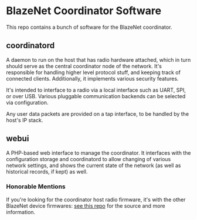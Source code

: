 # BlazeNet Coordinator Software
This repo contains a bunch of software for the BlazeNet coordinator.

## coordinatord
A daemon to run on the host that has radio hardware attached, which in turn should serve as the central coordinator node of the network. It's responsible for handling higher level protocol stuff, and keeping track of connected clients. Additionally, it implements various security features.

It's intended to interface to a radio via a local interface such as UART, SPI, or over USB. Various pluggable communication backends can be selected via configuration.

Any user data packets are provided on a tap interface, to be handled by the host's IP stack.

## webui
A PHP-based web interface to manage the coordinator. It interfaces with the configuration storage and coordinatord to allow changing of various network settings, and shows the current state of the network (as well as historical records, if kept) as well.

### Honorable Mentions
If you're looking for the coordinator host radio firmware, it's with the other BlazeNet device firmwares: [see this repo](https://github.com/tristanseifert/blazenet-device-fw/tree/main/host-radio) for the source and more information.
